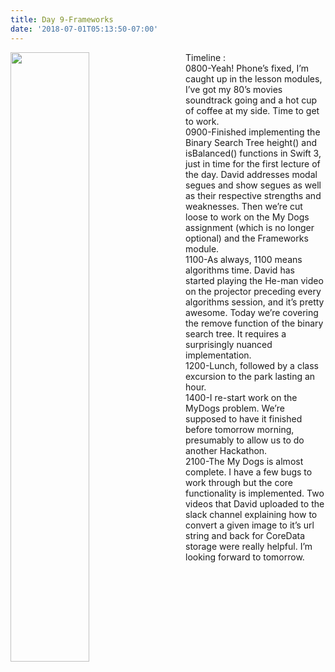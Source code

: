 ```yaml
---
title: Day 9-Frameworks
date: '2018-07-01T05:13:50-07:00'
---
```

<img style="float: left; margin:0 2em 1em 0; width: 50%" src="/img/blog/day9.jpg"/> 

Timeline:<br/>
0800-Yeah!  Phone’s fixed, I’m caught up in the lesson modules, I’ve got my 80’s movies soundtrack going and a hot cup of coffee at my side.  Time to get to work.<br/>
0900-Finished implementing the Binary Search Tree height() and isBalanced() functions in Swift 3, just in time for the first lecture of the day.  David addresses modal segues and show segues as well as their respective strengths and weaknesses.  Then we’re cut loose to work on the My Dogs assignment (which is no longer optional) and the Frameworks module.<br/> 
1100-As always, 1100 means algorithms time.  David has started playing the He-man video on the projector preceding every algorithms session, and it’s pretty awesome.  Today we’re covering the remove function of the binary search tree. It requires a surprisingly nuanced implementation.<br/>
1200-Lunch, followed by a class excursion to the park lasting an hour.<br/>
1400-I re-start work on the MyDogs problem.  We’re supposed to have it finished before tomorrow morning, presumably to allow us to do another Hackathon.<br/>
2100-The My Dogs is almost complete.  I have a few bugs to work through but the core functionality is implemented.  Two videos that David uploaded to the slack channel explaining how to convert a given image to it’s url string and back for CoreData storage were really helpful.  I’m looking forward to tomorrow.<br/>
